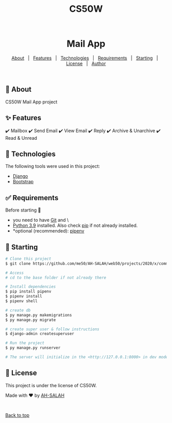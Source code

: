 <div align="center" id="top">
    <h1>CS50W</h1>

  &#xa0;

  <!-- <a href="https://commerce.netlify.app">Demo</a> -->
</div>

<h1 align="center">Mail App</h1>

<p align="center">
  <!-- <img alt="Github top language" src="https://img.shields.io/github/languages/top/me50/AH-SALAH/web50/projects/2020/x/mail?color=56BEB8"> -->

  <!-- <img alt="Github language count" src="https://img.shields.io/github/languages/count/me50/AH-SALAH/web50/projects/2020/x/mail?color=56BEB8"> -->

  <!-- <img alt="Repository size" src="https://img.shields.io/github/repo-size/me50/AH-SALAH/web50/projects/2020/x/mail?color=56BEB8"> -->

  <!-- <img alt="License" src="https://img.shields.io/github/license/me50/AH-SALAH/web50/projects/2020/x/mail?color=56BEB8"> -->

  <!-- <img alt="Github issues" src="https://img.shields.io/github/issues/me50/AH-SALAH/web50/projects/2020/x/mail?color=56BEB8" /> -->

  <!-- <img alt="Github forks" src="https://img.shields.io/github/forks/me50/AH-SALAH/web50/projects/2020/x/mail?color=56BEB8" /> -->

  <!-- <img alt="Github stars" src="https://img.shields.io/github/stars/me50/AH-SALAH/web50/projects/2020/x/mail?color=56BEB8" /> -->
</p>

<!-- Status -->

<!-- <h4 align="center"> 
	🚧  Mail App 🚀 Under construction...  🚧
</h4> 

<hr> -->

<p align="center">
  <a href="#dart-about">About</a> &#xa0; | &#xa0; 
  <a href="#sparkles-features">Features</a> &#xa0; | &#xa0;
  <a href="#rocket-technologies">Technologies</a> &#xa0; | &#xa0;
  <a href="#white_check_mark-requirements">Requirements</a> &#xa0; | &#xa0;
  <a href="#checkered_flag-starting">Starting</a> &#xa0; | &#xa0;
  <a href="#memo-license">License</a> &#xa0; | &#xa0;
  <a href="https://github.com/AH-SALAH" target="_blank">Author</a>
</p>

<br>

## :dart: About ##

CS50W Mail App project

## :sparkles: Features ##

:heavy_check_mark: Mailbox
:heavy_check_mark: Send Email
:heavy_check_mark: View Email
:heavy_check_mark: Reply
:heavy_check_mark: Archive & Unarchive
:heavy_check_mark: Read & Unread

## :rocket: Technologies ##

The following tools were used in this project:

- [Django](https://docs.djangoproject.com/)
- [Bootstrap](https://bootstrap.com/)

## :white_check_mark: Requirements ##

Before starting :checkered_flag:
- you need to have [Git](https://git-scm.com) and \
- [Python 3.9](https://www.python.org/) installed. Also check 
[pip](https://pypi.org/project/pip/) if not already installed.
- *optional (recommended): [pipenv](https://pypi.org/project/pipenv/)

## :checkered_flag: Starting ##

```bash
# Clone this project
$ git clone https://github.com/me50/AH-SALAH/web50/projects/2020/x/commerce

# Access
# cd to the base folder if not already there

# Install dependencies
$ pip install pipenv
$ pipenv install
$ pipenv shell

# create db
$ py manage.py makemigrations
$ py manage.py migrate

# create super user & follow instructions
$ django-admin createsuperuser

# Run the project
$ py manage.py runserver

# The server will initialize in the <http://127.0.0.1:8000> in dev mode
```

## :memo: License ##

This project is under the license of CS50W.


Made with :heart: by <a href="https://github.com/AH-SALAH" target="_blank">AH-SALAH</a>

&#xa0;

<a href="#top">Back to top</a>

